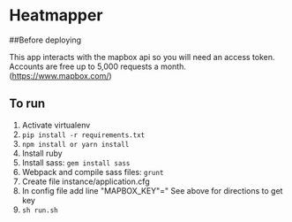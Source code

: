 # Heatmapper

##Before deploying

This app interacts with the mapbox api so you will need an access token.  Accounts are free up to 5,000 requests a month. (https://www.mapbox.com/)

## To run

1. Activate virtualenv
1. `pip install -r requirements.txt`
1. `npm install or yarn install`
1. Install ruby
1. Install sass: `gem install sass`
1. Webpack and compile sass files: `grunt`
1. Create file instance/application.cfg
1. In config file add line "MAPBOX_KEY"=<your mapbox key>" See above for directions to get key
1. `sh run.sh`